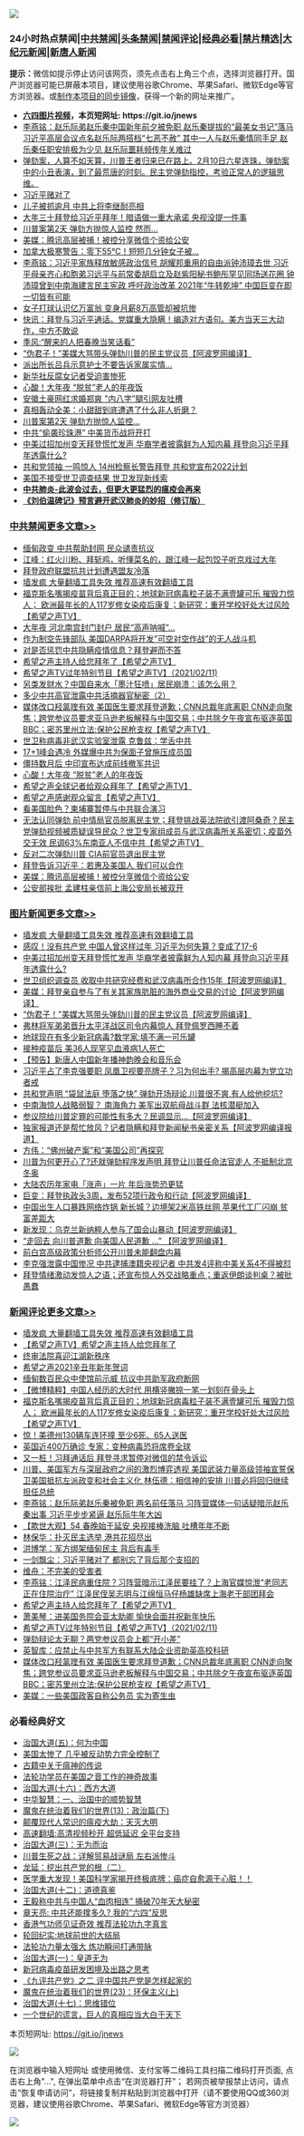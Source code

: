 ![](https://raw.githubusercontent.com/fqnews/bnews/master/64photo/fqnews-qr.jpg)

<div id="tt">
<h3>24小时热点禁闻|<a href="#%E4%B8%AD%E5%85%B1%E7%A6%81%E9%97%BB%E6%9B%B4%E5%A4%9A%E6%96%87%E7%AB%A0">中共禁闻</a>|<a href="#%E5%9B%BE%E7%89%87%E6%96%B0%E9%97%BB%E6%9B%B4%E5%A4%9A%E6%96%87%E7%AB%A0">头条禁闻</a>|<a href="#%E6%96%B0%E9%97%BB%E8%AF%84%E8%AE%BA%E6%9B%B4%E5%A4%9A%E6%96%87%E7%AB%A0">禁闻评论|<a href="#%E5%BF%85%E7%9C%8B%E7%BB%8F%E5%85%B8%E5%A5%BD%E6%96%87">经典必看|<a href="/video.md#%E7%A6%81%E7%89%87%E7%B2%BE%E9%80%89">禁片精选</a>|<a href="https://github.com/fqnews/djy/blob/master/gb/nf1351518.md#1">大纪元新闻</a>|<a href="https://github.com/fqnews/ntdtv/blob/master/gb/prog204.md#1">新唐人新闻</a></h3>
<div><b>提示：</b>微信如提示停止访问该网页，须先点击右上角三个点，选择浏览器打开。国产浏览器可能已屏蔽本项目，建议使用谷歌Chrome、苹果Safari、微软Edge等官方浏览器。或<a href="https://github.com/fqnews/bnews/blob/master/%E5%88%B6%E4%BD%9Cgit%E7%A6%81%E9%97%BB%E9%95%9C%E5%83%8F.md">制作本项目的同步镜像</a>，获得一个新的网址来推广。</div>
<ul>
<li><b><a href="http://d1.bdrive.tk/64.mp4" target="_blank">六四图片视频</a>，本页短网址: https://git.io/jnews</b></li>
<li><a href="/comments/20210211/1485722.md">李燕铭：赵乐际弟赵乐秦中国新年前夕被免职 赵乐秦提拔的“最美女书记”落马 习近平高层会议点名赵乐际两搭档“七恶不赦” 其中一人与赵乐秦情同手足 赵乐秦任职安排极为少见 赵乐际噩耗频传年关难过</a></li>
<li><a href="/comments/20210211/1485795.md">弹劾案，人算不如天算，川普王者归来已在路上。2月10日六星连珠，弹劾案中的小丑表演，到了最荒唐的时刻。民主党弹劾指控，考验正常人的逻辑思维。</a></li>
<li><a href="/ssgc/20210211/1485821.md">习近平赌对了</a></li>
<li><a href="/cbnews/20210211/1485686.md">儿子被抓逾月 中共上将李继耐亮相</a></li>
<li><a href="/comments/20210211/1485651.md">大年三十拜登给习近平拜年！暗语做一重大承诺 央视没提一件事</a></li>
<li><a href="/headline/20210211/1485741.md">川普案第2天 弹劾方抛惊人监控 然而…</a></li>
<li><a href="/cbnews/20210211/1485853.md">美媒：腾讯高层被捕！被控分享微信个资给公安</a></li>
<li><a href="/cnnews/20210212/1485958.md">加拿大极寒警告：零下55°C！短短几分钟女子被…</a></li>
<li><a href="/comments/20210212/1485921.md">李燕铭：习近平家族释放敏感政治信号 胡耀邦重用的自由派钟沛璋去世 习近平母亲齐心和胞弟习远平与前常委胡启立及赵紫阳秘书鲍彤罕见同场送花圈 钟沛璋曾到中南海建言民主宪政 呼吁政治改革 2021年“牛转乾坤” 中国巨变在即一切皆有可能</a></li>
<li><a href="/cbnews/20210211/1485705.md">女子打球认识亿万富翁 变身月薪8万高管却被坑惨</a></li>
<li><a href="/bannedvideo/20210212/1486003.md">快讯：拜登与习近平通话。党媒重大隐瞒！编造对方语句。美方当天三大动作，中方不敢说</a></li>
<li><a href="/ssgc/20210212/1485961.md">季风:“醒来的人把春晚当笑话看”</a></li>
<li><a href="/topimagenews/20210211/1485664.md">“伪君子！”美媒大骂带头弹劾川普的民主党议员【阿波罗网编译】</a></li>
<li><a href="/cbnews/20210211/1485724.md">派出所长吕兵示意护士不要告诉家属实情…</a></li>
<li><a href="/cbnews/20210211/1485798.md">新华社反腐女记者受迫害惨死</a></li>
<li><a href="/cbnews/20210212/1485974.md">心酸！大年夜 “脱贫”老人的年夜饭</a></li>
<li><a href="/yule/20210211/1485773.md">安徽土豪网红求婚郑爽 "内八字”腿引网友吐槽</a></li>
<li><a href="/yule/20210211/1485815.md">真相轰动全美：小甜甜到底遭遇了什么非人折磨？</a></li>
<li><a href="/cnnews/20210211/1485772.md">川普案第2天 弹劾方抛惊人监控…</a></li>
<li><a href="/cnnews/20210212/1485984.md">中共“偷袭珍珠港” 中美货币战将开打</a></li>
<li><a href="/topimagenews/20210212/1486002.md">中美过招加州变天拜登慌忙发声 华裔学者披露鲜为人知内幕 拜登向习近平拜年透露什么?</a></li>
<li><a href="/cnnews/20210212/1485935.md">共和党领袖 一鸣惊人 14州检察长警告拜登 共和党宣布2022计划</a></li>
<li><a href="/headline/20210212/1485991.md">美国不接受世卫调查结果 世卫发现新线索</a></li>
<li><b><a href="/comments/20200211/1275071.md" target="_blank">中共肺炎-此波会过去，但更大更猛烈的瘟疫会再来</a></b></li>
<li><b><a href="/comments/20200207/1272816.md" target="_blank">《刘伯温碑记》预言避开武汉肺炎的妙招（修订版）</a></b></li>
</ul>
</div>

<div class="catlist">
<h3><a href="/cbnews/" target="_blank">中共禁闻</a><span><a href="/cbnews/" target="_blank" rel="nofollow">更多文章>></a></span></h3>
<ul>
<li><a href="/cbnews/20210212/1486187.md" target="_blank">缅甸政变 中共帮助封网 民众谴责抗议</a></li>
<li><a href="/cbnews/20210212/1486186.md" target="_blank">江峰：红火川粉、拜斩鸡，听懂菜名的，跟江峰一起包饺子听京戏过大年</a></li>
<li><a href="/cbnews/20210212/1486182.md" target="_blank">拜登政府联盟抗共计划遭遇盟友冷落</a></li>
<li><a href="/comments/20210212/1485911.md" target="_blank">墙发疯 大量翻墙工具失效 推荐高速有效翻墙工具</a></li>
<li><a href="/comments/20210212/1486155.md" target="_blank">福克斯名嘴揭疫苗背后真正目的；地球新冠病毒粒子装不满壹罐可乐 摧毁力惊人； 欧洲最年长的人117岁修女染疫后康复；新研究：重开学校好处大过风险【希望之声TV】</a></li>
<li><a href="/cbnews/20210212/1486146.md" target="_blank">大年夜 河北南宫封门封户 居民“高声呐喊”…</a></li>
<li><a href="/cbnews/20210212/1486119.md" target="_blank">作为制空先锋部队 美国DARPA将开发&#8221;可空对空作战&#8221;的无人战斗机</a></li>
<li><a href="/cbnews/20210212/1486104.md" target="_blank">对是否惩罚中共隐瞒疫情信息？拜登避而不答</a></li>
<li><a href="/comments/20210212/1486087.md" target="_blank">希望之声主持人给您拜年了【希望之声TV】</a></li>
<li><a href="/comments/20210212/1486038.md" target="_blank">希望之声TV过年特别节目【希望之声TV】（2021/02/11)</a></li>
<li><a href="/cbnews/20210212/1486028.md" target="_blank">另类发财水？中国自来水「墨汁狂喷」居民崩溃：该怎么用？</a></li>
<li><a href="/cbnews/20210212/1486021.md" target="_blank">多少中共高官泄露中共活摘器官秘密（2）</a></li>
<li><a href="/comments/20210212/1486013.md" target="_blank">媒体改口羟氯喹有效 美国医生要求拜登道歉；CNN总裁年底离职  CNN走向聚焦；跨党参议员要求亚马逊老板解释与中国交易；中共除夕午夜宣布驱逐英国BBC；密苏里州立法:保护公民枪支权【希望之声TV】</a></li>
<li><a href="/cbnews/20210212/1485977.md" target="_blank">世卫称病毒非武汉实验室泄露 克鲁兹：学舌中共</a></li>
<li><a href="/cbnews/20210212/1485976.md" target="_blank">17+1峰会遇冷 外媒爆中共为保面子曾施压成员国</a></li>
<li><a href="/cbnews/20210212/1485975.md" target="_blank">僵持数月后 中印宣布达成前线撤军共识</a></li>
<li><a href="/cbnews/20210212/1485974.md" target="_blank">心酸！大年夜 “脱贫”老人的年夜饭</a></li>
<li><a href="/comments/20210212/1485973.md" target="_blank">希望之声全球记者给观众拜年了【希望之声TV】</a></li>
<li><a href="/comments/20210212/1485972.md" target="_blank">希望之声感谢观众留言【希望之声TV】</a></li>
<li><a href="/cbnews/20210212/1485950.md" target="_blank">看美国脸色？柬埔寨暂停与中共联合演习</a></li>
<li><a href="/comments/20210212/1485908.md" target="_blank">无法认同弹劾 前中情局官员脱离民主党；拜登挑战英法院欲引渡阿桑奇？民主党弹劾视频被质疑误导民众？世卫专家组成员与武汉病毒所关系密切；疫苗外交无效  民调63%东南亚人不信中共【希望之声TV】</a></li>
<li><a href="/cbnews/20210212/1485902.md" target="_blank">反对二次弹劾川普 CIA前官员退出民主党</a></li>
<li><a href="/cbnews/20210211/1485854.md" target="_blank">拜登告诉习近平：若惠及美国人 我们可以合作</a></li>
<li><a href="/cbnews/20210211/1485853.md" target="_blank">美媒：腾讯高层被捕！被控分享微信个资给公安</a></li>
<li><a href="/cbnews/20210211/1485852.md" target="_blank">公安部挨批 孟建柱亲信前上海公安局长被双开</a></li>

</ul>
</div>
<div class="catlist">
<h3><a href="/topimagenews/" target="_blank">图片新闻</a><span><a href="/topimagenews/" target="_blank" rel="nofollow">更多文章>></a></span></h3>
<ul>
<li><a href="/comments/20210212/1485911.md" target="_blank">墙发疯 大量翻墙工具失效 推荐高速有效翻墙工具</a></li>
<li><a href="/topimagenews/20210212/1486080.md" target="_blank">感叹！没有共产党 中国人曾这样过年 习近平为何失算？变成了17-6</a></li>
<li><a href="/topimagenews/20210212/1486002.md" target="_blank">中美过招加州变天拜登慌忙发声 华裔学者披露鲜为人知内幕 拜登向习近平拜年透露什么?</a></li>
<li><a href="/topimagenews/20210211/1485805.md" target="_blank">世卫组织调查员 收取中共研究经费和武汉病毒所合作15年【阿波罗网编译】</a></li>
<li><a href="/topimagenews/20210211/1485723.md" target="_blank">美媒：拜登亲自参与了有关其家族肮脏的海外商业交易的讨论【阿波罗网编译】</a></li>
<li><a href="/topimagenews/20210211/1485664.md" target="_blank">“伪君子！”美媒大骂带头弹劾川普的民主党议员【阿波罗网编译】</a></li>
<li><a href="/comments/20210211/1485626.md" target="_blank">弗林将军弟弟晋升太平洋战区司令内幕惊人 拜登佩罗西睡不着</a></li>
<li><a href="/topimagenews/20210211/1485597.md" target="_blank">地球现在有多少新冠病毒?数学家:填不满一可乐罐</a></li>
<li><a href="/comments/20210211/1485280.md" target="_blank">接种疫苗后 美36人现罕见血液病1人死亡</a></li>
<li><a href="/comments/20210211/1485505.md" target="_blank">【预告】新唐人中国新年播神韵晚会和音乐会</a></li>
<li><a href="/topimagenews/20210211/1485464.md" target="_blank">习近平占了李克强要职 凤凰卫视要亮牌子？习为何出手? 揭高层内幕为党立功者戒</a></li>
<li><a href="/topimagenews/20210211/1485442.md" target="_blank">共和党声明 “袋鼠法庭 堕落之快” 弹劾开场辩论,川普很不爽,有人给他挖坑?</a></li>
<li><a href="/topimagenews/20210211/1485441.md" target="_blank">中南海惊人战略弱智？ 南海角力 美军出双航母战斗群 法核潜艇加入</a></li>
<li><a href="/topimagenews/20210210/1485076.md" target="_blank">参议院给川普定罪的可能性有多大？民调显示&#8230;【阿波罗网编译】</a></li>
<li><a href="/topimagenews/20210210/1485012.md" target="_blank">独家报道还是帮忙放风？记者隐瞒和拜登新闻秘书亲密关系【阿波罗网编译报道】</a></li>
<li><a href="/comments/20210210/1484730.md" target="_blank">方伟：“佛州破产案”和“美国公司”再探究</a></li>
<li><a href="/topimagenews/20210210/1484803.md" target="_blank">川普为何更开心了?还就弹劾程序发声明 拜登让川普任命法官走人 不抵制北京冬奥</a></li>
<li><a href="/topimagenews/20210210/1484781.md" target="_blank">大陆农历年家电「涨声」一片 年后涨势恐更猛</a></li>
<li><a href="/topimagenews/20210210/1484666.md" target="_blank">巨变：拜登执政头3周，发布52项行政令和行动【阿波罗网编译】</a></li>
<li><a href="/topimagenews/20210209/1484507.md" target="_blank">中国出生人口暴跌网络炸锅 新长城？边境架2米高铁丝网 苹果代工厂闪崩 贫富差距大</a></li>
<li><a href="/topimagenews/20210209/1484483.md" target="_blank">新发现：乌克兰新纳粹人参与了国会山暴动【阿波罗网编译】</a></li>
<li><a href="/topimagenews/20210209/1484411.md" target="_blank">“走回去 向川普道歉 向美国人民道歉 &#8230;&#8221; 【阿波罗网编译】</a></li>
<li><a href="/topimagenews/20210209/1484185.md" target="_blank">前白宫高级政策分析师公开川普未能翻盘内幕</a></li>
<li><a href="/topimagenews/20210209/1484062.md" target="_blank">李克强泄露中国惨况 中共逮捕澳籍央视记者 中共发4评称中美关系4不得被怼</a></li>
<li><a href="/topimagenews/20210209/1483953.md" target="_blank">拜登情绪激动发惊人之语；还宣布惊人外交战略重点；重返伊朗谈判桌？被批愚蠢</a></li>

</ul>
</div>
<div class="catlist">
<h3><a href="/comments/" target="_blank">新闻评论</a><span><a href="/comments/" target="_blank" rel="nofollow">更多文章>></a></span></h3>
<ul>
<li><a href="/comments/20210212/1485911.md" target="_blank">墙发疯 大量翻墙工具失效 推荐高速有效翻墙工具</a></li>
<li><a href="/comments/20210212/1486177.md" target="_blank">【希望之声TV】希望之声主持人给您拜年了</a></li>
<li><a href="/comments/20210212/1486171.md" target="_blank">终审法院喜迎江湖新秩序</a></li>
<li><a href="/comments/20210212/1486162.md" target="_blank">希望之声2021辛丑年新年贺词</a></li>
<li><a href="/comments/20210212/1486161.md" target="_blank">缅甸数百民众中使馆前示威 抗议中共助军政府断网</a></li>
<li><a href="/comments/20210212/1486158.md" target="_blank">【微博精粹】中国人经历的大时代 用横竖撇捺一笔一划刻在骨头上</a></li>
<li><a href="/comments/20210212/1486155.md" target="_blank">福克斯名嘴揭疫苗背后真正目的；地球新冠病毒粒子装不满壹罐可乐 摧毁力惊人； 欧洲最年长的人117岁修女染疫后康复；新研究：重开学校好处大过风险【希望之声TV】</a></li>
<li><a href="/comments/20210212/1486132.md" target="_blank">惊！美德州130辆车连环撞 至少6死、65人送医</a></li>
<li><a href="/comments/20210212/1486131.md" target="_blank">英国近400万确诊 专家：变种病毒恐将席卷全球</a></li>
<li><a href="/comments/20210212/1486130.md" target="_blank">又一桩！习拜通话后 拜登寻求暂停对微信的禁令诉讼</a></li>
<li><a href="/comments/20210212/1486116.md" target="_blank">川普、美国军方与深层政府之间的激烈博弈透视 美国武装力量高级领袖宣誓保卫美国抵抗左派政变和社会主义化   林伍德：相信神的安排 川普必将回归继续担任总统</a></li>
<li><a href="/comments/20210212/1486114.md" target="_blank">李燕铭：赵乐际弟赵乐秦被免职 两名前任落马 习阵营媒体一句话疑暗示赵乐秦出事 习近平步步紧逼 赵乐际牛年大凶</a></li>
<li><a href="/comments/20210212/1486110.md" target="_blank">【欺世大观】54 春晚始于延安 央视接棒洗脑 吐槽年年不断</a></li>
<li><a href="/comments/20210212/1486100.md" target="_blank">林保华：扑灭民主选举 港共花招尽出</a></li>
<li><a href="/comments/20210212/1486099.md" target="_blank">洪博学：军方绑架缅甸民主 背后有毒手</a></li>
<li><a href="/comments/20210212/1486098.md" target="_blank">一剑飘尘：习近平赌对了 都别忘了背后那个支招的</a></li>
<li><a href="/comments/20210212/1486097.md" target="_blank">维舟：不完美的受害者</a></li>
<li><a href="/comments/20210212/1486089.md" target="_blank">李燕铭：江泽民病重住院？习阵营暗示江泽民要挂了？上海官媒惊泄“老同志正在住院治疗” 江泽民侄吴志明与江绵恒马仔杨雄缺席上海老干部团拜会</a></li>
<li><a href="/comments/20210212/1486087.md" target="_blank">希望之声主持人给您拜年了【希望之声TV】</a></li>
<li><a href="/comments/20210212/1486071.md" target="_blank">萧美琴：进美国务院会亚太助卿 愉快会面并祝新年快乐</a></li>
<li><a href="/comments/20210212/1486038.md" target="_blank">希望之声TV过年特别节目【希望之声TV】（2021/02/11)</a></li>
<li><a href="/comments/20210212/1486020.md" target="_blank">弹劾辩论太无聊？两党参议员会上都“开小差”</a></li>
<li><a href="/comments/20210212/1486019.md" target="_blank">英智库：应禁止与中共军方有联系大陆企业资助英高校科研</a></li>
<li><a href="/comments/20210212/1486013.md" target="_blank">媒体改口羟氯喹有效 美国医生要求拜登道歉；CNN总裁年底离职  CNN走向聚焦；跨党参议员要求亚马逊老板解释与中国交易；中共除夕午夜宣布驱逐英国BBC；密苏里州立法:保护公民枪支权【希望之声TV】</a></li>
<li><a href="/comments/20210212/1486012.md" target="_blank">美媒：一些美国政客自称公务员 实为寄生虫</a></li>

</ul>
</div>

<div class="catlist">
<h3>必看经典好文</h3>
<ul>
<li><a href="/cbnews/20180311/913065.md" target="_blank">治国大道(五)：何为中国</a></li>
<li><a href="/comments/20200624/1349702.md" target="_blank">美国太惨了 几乎被反动势力完全控制了</a></li>
<li><a href="/ccpdope/20200531/1337409.md" target="_blank">古籍中关于瘟神的传说</a></li>
<li><a href="/comments/20200511/1326751.md" target="_blank">法轮功学员在美国之音工作的神奇故事</a></li>
<li><a href="/comments/20201110/1428663.md" target="_blank">治国大道(十六)：西方大道</a></li>
<li><a href="/comments/20200605/1340202.md" target="_blank">中华智慧：一、治国中的顺势智慧</a></li>
<li><a href="/topimagenews/20180602/951960.md" target="_blank">魔鬼在统治着我们的世界(13)：政治篇(下)</a></li>
<li><a href="/comments/20200619/783185.md" target="_blank">颠覆现代人常识的瘟疫大劫：天灭大明</a></li>
<li><a href="/comments/20210202/1479954.md" target="_blank">高速翻墙:高清视频秒开 超低延迟 全平台支持</a></li>
<li><a href="/cbnews/20180309/912114.md" target="_blank">治国大道(三)：无为而治</a></li>
<li><a href="/comments/20200908/1392745.md" target="_blank">川普生死之战：详解贸易战谜局 左右派惨斗</a></li>
<li><a href="/comments/20200928/1404653.md" target="_blank">龙延：挖出共产党的根（二）</a></li>
<li><a href="/comments/20201115/1431139.md" target="_blank">医学重大发现！美国科学家揭开终极底牌：癌症自愈源于心脏！！</a></li>
<li><a href="/cbnews/20180318/916241.md" target="_blank">治国大道(十二)：道德真鉴</a></li>
<li><a href="/cbnews/20200730/1371580.md" target="_blank">王毅称中共与中国人“血肉相连” 捅破70年天大秘密</a></li>
<li><a href="/comments/20200607/1341003.md" target="_blank">章天亮: 中共还能撑多久? 我的“六四”反思</a></li>
<li><a href="/comments/20200517/1330064.md" target="_blank">香港气功师见证奇效 推荐法轮功九字真言</a></li>
<li><a href="/comments/20200920/582873.md" target="_blank">轮回纪实:地球前世的大结局</a></li>
<li><a href="/cbnews/20200816/1381005.md" target="_blank">法轮功力量太强大 炼功瞬间打通带脉</a></li>
<li><a href="/cbnews/20180307/911097.md" target="_blank">治国大道(一)：皇道无为</a></li>
<li><a href="/comments/20200917/1029129.md" target="_blank">新冠病毒疫苗研发困境及出路之思考</a></li>
<li><a href="/bookonline/20131116/201055.md" target="_blank">《九评共产党》之二 评中国共产党是怎样起家的</a></li>
<li><a href="/ssgc/20180904/993719.md" target="_blank">魔鬼在统治着我们的世界(23)：环保主义(上)</a></li>
<li><a href="/comments/20201110/1428674.md" target="_blank">治国大道(十七)：思维错位</a></li>
<li><a href="/comments/20200621/1348067.md" target="_blank">一个世纪的谎言，巨人的真相应当大白于天下</a></li>

</ul>
</div>

本页短网址: https://git.io/jnews

![](https://raw.githubusercontent.com/fqnews/bnews/master/64photo/fqnews-qr.jpg)

在浏览器中输入短网址 或使用微信、支付宝等二维码工具扫描二维码打开页面, 点击右上角"...", 在弹出菜单中点击“在浏览器打开”； 若网页被举报禁止访问，请点击“恢复申请访问”，将链接复制并粘贴到浏览器中打开（请不要使用QQ或360浏览器，建议使用谷歌Chrome、苹果Safari、微软Edge等官方浏览器）

![](https://raw.githubusercontent.com/fqnews/bnews/master/64photo/wx.jpg)